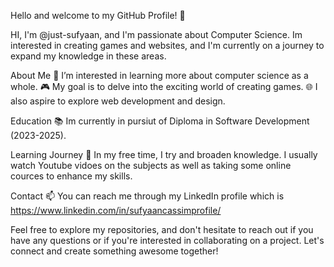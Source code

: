 Hello and welcome to my GitHub Profile! 👋

HI, I'm @just-sufyaan, and I'm passionate about Computer Science. Im interested in creating games and websites, and I'm currently on a journey to expand my knowledge in these areas.

About Me
👀 I’m interested in learning more about computer science as a whole.
🎮 My goal is to delve into the exciting world of creating games.
🌐 I also aspire to explore web development and design.

Education
📚 Im currently in pursiut of Diploma in Software Development (2023-2025).

Learning Journey
🌱 In my free time, I try and broaden knowledge. I usually watch Youtube vidoes on the subjects as well as taking some online cources to enhance my skills.

Contact
📫 You can reach me through my LinkedIn profile which is https://www.linkedin.com/in/sufyaancassimprofile/

Feel free to explore my repositories, and don't hesitate to reach out if you have any questions or if you're interested in collaborating on a project. Let's connect and create something awesome together!

